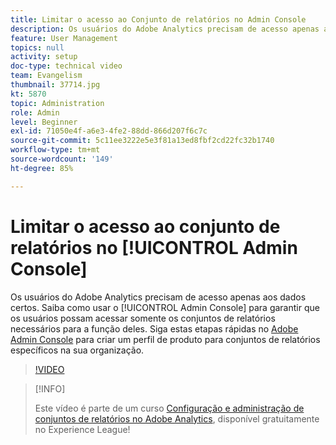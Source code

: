 ```yaml
---
title: Limitar o acesso ao Conjunto de relatórios no Admin Console
description: Os usuários do Adobe Analytics precisam de acesso apenas aos dados certos. Saiba como usar o Admin Console para garantir que os usuários possam acessar somente os conjuntos de relatórios necessários para a função deles. Siga estas etapas rápidas no Adobe Admin Console para criar um perfil de produto para conjuntos de relatórios específicos na sua organização.
feature: User Management
topics: null
activity: setup
doc-type: technical video
team: Evangelism
thumbnail: 37714.jpg
kt: 5870
topic: Administration
role: Admin
level: Beginner
exl-id: 71050e4f-a6e3-4fe2-88dd-866d207f6c7c
source-git-commit: 5c11ee3222e5e3f81a13ed8fbf2cd22fc32b1740
workflow-type: tm+mt
source-wordcount: '149'
ht-degree: 85%

---
```


# Limitar o acesso ao conjunto de relatórios no [!UICONTROL Admin Console]

Os usuários do Adobe Analytics precisam de acesso apenas aos dados certos. Saiba como usar o [!UICONTROL Admin Console] para garantir que os usuários possam acessar somente os conjuntos de relatórios necessários para a função deles. Siga estas etapas rápidas no [Adobe Admin Console](https://adminconsole.adobe.com/br) para criar um perfil de produto para conjuntos de relatórios específicos na sua organização.

>[!VIDEO](https://video.tv.adobe.com/v/37714/?quality=12&learn=on)

>[!INFO]
>
> Este vídeo é parte de um curso [Configuração e administração de conjuntos de relatórios no Adobe Analytics](https://experienceleague.adobe.com/?recommended=Analytics-A-1-2021.1.administration&amp;lang=pt-BR), disponível gratuitamente no Experience League!